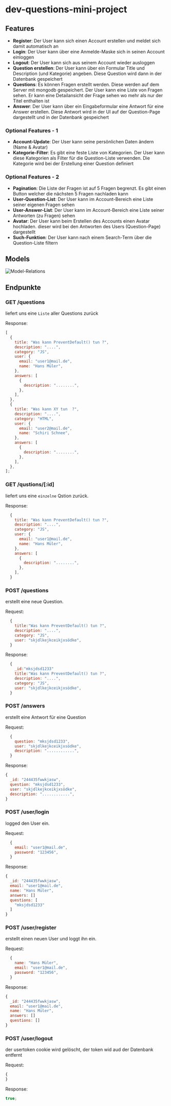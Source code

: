 # dev-questions-mini-project

## Features

- **Register**: Der User kann sich einen Account erstellen und meldet sich damit automatisch an
- **Login**: Der User kann über eine Anmelde-Maske sich in seinen Account einloggen
- **Logout**: Der User kann sich aus seinem Account wieder ausloggen
- **Question erstellen**: Der User kann über ein Formular Title und Description (und Kategorie) angeben. Diese Question wird dann in der Datenbank gespeichert
- **Questions**: Es können Fragen erstellt werden. Diese werden auf dem Server mit mongodb gespeichert. Der User kann eine Liste von Fragen sehen. Er kann eine Detailansicht der Frage sehen wo mehr als nur der Titel enthalten ist
- **Answer**: Der User kann über ein Eingabeformular eine Antwort für eine Answer erstellen. Diese Antwort wird in der UI auf der Question-Page dargestellt und in der Datenbank gespeichert

### Optional Features - 1

- **Account-Update**: Der User kann seine persönlichen Daten ändern (Name & Avatar)
- **Kategorie-Filter**: Es gibt eine feste Liste von Kategorien. Der User kann diese Kategorien als Filter für die Question-Liste verwenden. Die Kategorie wird bei der Erstellung einer Question definiert

### Optional Features - 2

- **Pagination**: Die Liste der Fragen ist auf 5 Fragen begrenzt. Es gibt einen Button welcher die nächsten 5 Fragen nachladen kann
- **User-Question-List**: Der User kann im Account-Bereich eine Liste seiner eigenen Fragen sehen
- **User-Answer-List**: Der User kann im Account-Bereich eine Liste seiner Antworten (zu Fragen) sehen
- **Avatar**: Der User kann beim Erstellen des Accounts einen Avatar hochladen. dieser wird bei den Antworten des Users (Question-Page) dargestellt
- **Such-Funktion**: Der User kann nach einem Search-Term über die Question-Liste filtern

## Models

![Model-Relations](images/ModelsRelation.png)

## Endpunkte

### GET /questions

liefert uns eine `Liste` aller Questions zurück

Response:

```javascript
[
  {
    title: "Was kann PreventDefault() tun ?",
    description: "....",
    category: "JS",
    user: {
      email: "user1@mail.de",
      name: "Hans Müler",
    },
    answers: [
      {
        description: "........",
      },
    ],
  },
  {
    title: "Was kann XY tun  ?",
    description: "....",
    category: "HTML",
    user: {
      email: "user2@mail.de",
      name: "Schiri Schnee",
    },
    answers: [
      {
        description: "........",
      },
    ],
  },
];
```

### GET /qustions/[:id]

liefert uns eine `einzelne` Qstion zurück.

Response:

```javascript
  {
    title: "Was kann PreventDefault() tun ?",
    description: "....",
    category: "JS",
    user: {
      email: "user1@mail.de",
      name: "Hans Müler",
    },
    answers: [
      {
        description: "........",
      },
    ],
  }
```

### POST /questions

erstellt eine neue Question.

Request:

```javascript
  {
    title:"Was kann PreventDefault() tun ?",
    description: "....",
    category: "JS",
    user: "skjdlkejkceikjxsödke",
  }
```

Response:

```javascript
  {
    _id:"mksjdsd1233"
    title:"Was kann PreventDefault() tun ?",
    description: "....",
    category: "JS",
    user: "skjdlkejkceikjxsödke",
  }
```

### POST /answers

erstellt eine Antwort für eine Question

Request:

```javascript
  {
    question: "mksjdsd1233",
    user: "skjdlkejkceikjxsödke",
    description: "............",
  }
```

Response:

```javascript
{
  _id: "244435fwwkjasw",
  question: "mksjdsd1233",
  user: "skjdlkejkceikjxsödke",
  description: "............",
}
```

### POST /user/login

logged den User ein.

Request:

```javascript
  {
    email: "user1@mail.de",
    password: "123456",
  }
```

Response:

```javascript
{
  _id: "244435fwwkjasw",
  email: "user1@mail.de",
  name: "Hans Müler",
  answers: []
  questions: [
    "mksjdsd1233"
  ]
}
```

### POST /user/register

erstellt einen neuen User und loggt ihn ein.

Request:

```javascript
  {
    name: "Hans Müler",
    email: "user1@mail.de",
    password: "123456",
  }
```

Response:

```javascript
{
  _id: "244435fwwkjasw",
  email: "user1@mail.de",
  name: "Hans Müler",
  answers: []
  questions: []
}
```

### POST /user/logout

der usertoken cookie wird gelöscht, der token wid aud der Datenbank entfernt

Request:

```javascript
{
}
```

Response:

```javascript
true;
```

